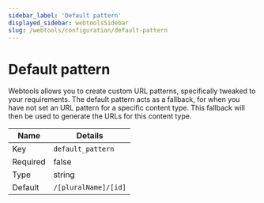 ```yaml
---
sidebar_label: 'Default pattern'
displayed_sidebar: webtoolsSidebar
slug: /webtools/configuration/default-pattern
---
```


# Default pattern

Webtools allows you to create custom URL patterns, specifically tweaked to your requirements. The default pattern acts as a fallback, for when you have not set an URL pattern for a specific content type. This fallback will then be used to generate the URLs for this content type.

| Name | Details |
| ---- | ------- |
| Key | `default_pattern` |
| Required | false |
| Type | string |
| Default | `/[pluralName]/[id]` |
